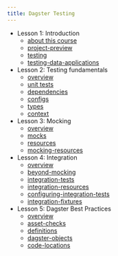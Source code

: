 ```yaml
---
title: Dagster Testing
---
```


- Lesson 1: Introduction
  - [about this course](/dagster-testing/lesson-1/0-about-this-course)
  - [project-preview](/dagster-testing/lesson-1/1-project-preview)
  - [testing](/dagster-testing/lesson-1/2-testing)
  - [testing-data-applications](/dagster-testing/lesson-1/3-testing-data-applications)
- Lesson 2: Testing fundamentals
  - [overview](/dagster-testing/lesson-2/0-overview)
  - [unit tests](/dagster-testing/lesson-2/1-unit-tests)
  - [dependencies](/dagster-testing/lesson-2/2-dependencies)
  - [configs](/dagster-testing/lesson-2/3-configs)
  - [types](/dagster-testing/lesson-2/4-types)
  - [context](/dagster-testing/lesson-2/5-context)
- Lesson 3: Mocking
  - [overview](/dagster-testing/lesson-3/0-overview)
  - [mocks](/dagster-testing/lesson-3/1-mocks)
  - [resources](/dagster-testing/lesson-3/2-resources)
  - [mocking-resources](/dagster-testing/lesson-3/3-mocking-resources)
- Lesson 4: Integration
  - [overview](/dagster-testing/lesson-4/0-overview)
  - [beyond-mocking](/dagster-testing/lesson-4/1-beyond-mocking)
  - [integration-tests](/dagster-testing/lesson-4/2-integration-tests)
  - [integration-resources](/dagster-testing/lesson-4/3-integration-resources)
  - [configuring-integration-tests](/dagster-testing/lesson-4/4-configuring-integration-tests)
  - [integration-fixtures](/dagster-testing/lesson-4/5-integration-fixtures)
- Lesson 5: Dagster Best Practices
  - [overview](/dagster-testing/lesson-5/0-overview)
  - [asset-checks](/dagster-testing/lesson-5/1-asset-checks)
  - [definitions](/dagster-testing/lesson-5/2-definitions)
  - [dagster-objects](/dagster-testing/lesson-5/3-dagster-objects)
  - [code-locations](/dagster-testing/lesson-5/4-code-locations)

